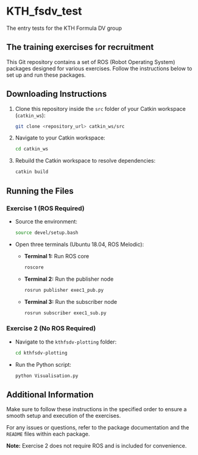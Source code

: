 # KTH_fsdv_test
The entry tests for the KTH Formula DV group
## The training exercises for recruitment
This Git repository contains a set of ROS (Robot Operating System) packages designed for various exercises. Follow the instructions below to set up and run these packages.

## Downloading Instructions

1. Clone this repository inside the `src` folder of your Catkin workspace (`catkin_ws`):

    ```bash
    git clone <repository_url> catkin_ws/src
    ```

2. Navigate to your Catkin workspace:

    ```bash
    cd catkin_ws
    ```

3. Rebuild the Catkin workspace to resolve dependencies:

    ```bash
    catkin build
    ```

## Running the Files

### Exercise 1 (ROS Required)

- Source the environment:

    ```bash
    source devel/setup.bash
    ```

- Open three terminals (Ubuntu 18.04, ROS Melodic):

    - **Terminal 1:** Run ROS core

        ```bash
        roscore
        ```

    - **Terminal 2:** Run the publisher node

        ```bash
        rosrun publisher exec1_pub.py
        ```

    - **Terminal 3:** Run the subscriber node

        ```bash
        rosrun subscriber exec1_sub.py
        ```

### Exercise 2 (No ROS Required)

- Navigate to the `kthfsdv-plotting` folder:

    ```bash
    cd kthfsdv-plotting
    ```

- Run the Python script:

    ```bash
    python Visualisation.py
    ```

## Additional Information

Make sure to follow these instructions in the specified order to ensure a smooth setup and execution of the exercises.

For any issues or questions, refer to the package documentation and the `README` files within each package.

**Note:** Exercise 2 does not require ROS and is included for convenience.

